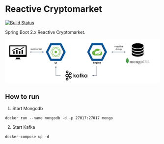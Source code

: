 # Reactive Cryptomarket

[![Build Status](https://semaphoreci.com/api/v1/codependent/reactive-cryptomarket/branches/master/badge.svg)](https://semaphoreci.com/codependent/reactive-cryptomarket)

Spring Boot 2.x Reactive Cryptomarket.

![Cryptomarket](https://raw.githubusercontent.com/codependent/reactive-cryptomarket/master/cryptomarket.png)

## How to run
1. Start Mongodb

```
docker run --name mongodb -d -p 27017:27017 mongo
```

2. Start Kafka
```
docker-compose up -d
```
